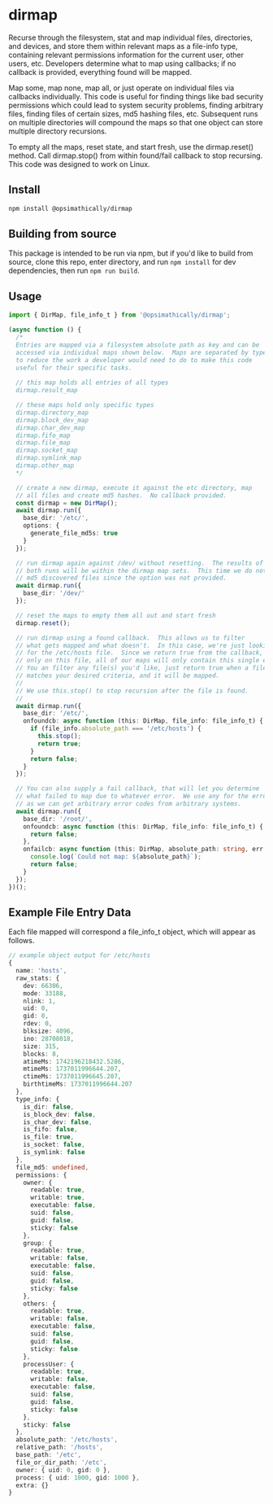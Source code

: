 # dirmap

Recurse through the filesystem, stat and map individual files, directories,
and devices, and store them within relevant maps as a file-info type, containing
relevant permissions information for the current user, other users, etc. Developers
determine what to map using callbacks; if no callback is provided, everything
found will be mapped.

Map some, map none, map all, or just operate on individual files via callbacks
individually. This code is useful for finding things like bad security permissions
which could lead to system security problems, finding arbitrary files, finding files
of certain sizes, md5 hashing files, etc. Subsequent runs on multiple directories
will compound the maps so that one object can store multiple directory recursions.

To empty all the maps, reset state, and start fresh, use the dirmap.reset() method.
Call dirmap.stop() from within found/fail callback to stop recursing.
This code was designed to work on Linux.

## Install

```bash
npm install @opsimathically/dirmap
```

## Building from source

This package is intended to be run via npm, but if you'd like to build from source,
clone this repo, enter directory, and run `npm install` for dev dependencies, then run
`npm run build`.

## Usage

```typescript
import { DirMap, file_info_t } from '@opsimathically/dirmap';

(async function () {
  /*
  Entries are mapped via a filesystem absolute path as key and can be 
  accessed via individual maps shown below.  Maps are separated by type
  to reduce the work a developer would need to do to make this code 
  useful for their specific tasks.
  
  // this map holds all entries of all types
  dirmap.result_map

  // these maps hold only specific types
  dirmap.directory_map
  dirmap.block_dev_map
  dirmap.char_dev_map
  dirmap.fifo_map
  dirmap.file_map
  dirmap.socket_map
  dirmap.symlink_map
  dirmap.other_map
  */

  // create a new dirmap, execute it against the etc directory, map
  // all files and create md5 hashes.  No callback provided.
  const dirmap = new DirMap();
  await dirmap.run({
    base_dir: '/etc/',
    options: {
      generate_file_md5s: true
    }
  });

  // run dirmap again against /dev/ without resetting.  The results of
  // both runs will be within the dirmap map sets.  This time we do not
  // md5 discovered files since the option was not provided.
  await dirmap.run({
    base_dir: '/dev/'
  });

  // reset the maps to empty them all out and start fresh
  dirmap.reset();

  // run dirmap using a found callback.  This allows us to filter
  // what gets mapped and what doesn't.  In this case, we're just looking
  // for the /etc/hosts file.  Since we return true from the callback,
  // only on this file, all of our maps will only contain this single entry.
  // You an filter any file(s) you'd like, just return true when a file
  // matches your desired criteria, and it will be mapped.
  //
  // We use this.stop() to stop recursion after the file is found.
  //
  await dirmap.run({
    base_dir: '/etc/',
    onfoundcb: async function (this: DirMap, file_info: file_info_t) {
      if (file_info.absolute_path === '/etc/hosts') {
        this.stop();
        return true;
      }
      return false;
    }
  });

  // You can also supply a fail callback, that will let you determine
  // what failed to map due to whatever error.  We use any for the error
  // as we can get arbitrary error codes from arbitrary systems.
  await dirmap.run({
    base_dir: '/root/',
    onfoundcb: async function (this: DirMap, file_info: file_info_t) {
      return false;
    },
    onfailcb: async function (this: DirMap, absolute_path: string, err: any) {
      console.log(`Could not map: ${absolute_path}`);
      return false;
    }
  });
})();
```

## Example File Entry Data

Each file mapped will correspond a file_info_t object, which will
appear as follows.

```typescript
// example object output for /etc/hosts
{
  name: 'hosts',
  raw_stats: {
    dev: 66306,
    mode: 33188,
    nlink: 1,
    uid: 0,
    gid: 0,
    rdev: 0,
    blksize: 4096,
    ino: 28708018,
    size: 315,
    blocks: 8,
    atimeMs: 1742196218432.5286,
    mtimeMs: 1737011996644.207,
    ctimeMs: 1737011996645.207,
    birthtimeMs: 1737011996644.207
  },
  type_info: {
    is_dir: false,
    is_block_dev: false,
    is_char_dev: false,
    is_fifo: false,
    is_file: true,
    is_socket: false,
    is_symlink: false
  },
  file_md5: undefined,
  permissions: {
    owner: {
      readable: true,
      writable: true,
      executable: false,
      suid: false,
      guid: false,
      sticky: false
    },
    group: {
      readable: true,
      writable: false,
      executable: false,
      suid: false,
      guid: false,
      sticky: false
    },
    others: {
      readable: true,
      writable: false,
      executable: false,
      suid: false,
      guid: false,
      sticky: false
    },
    processUser: {
      readable: true,
      writable: false,
      executable: false,
      suid: false,
      guid: false,
      sticky: false
    },
    sticky: false
  },
  absolute_path: '/etc/hosts',
  relative_path: '/hosts',
  base_path: '/etc',
  file_or_dir_path: '/etc',
  owner: { uid: 0, gid: 0 },
  process: { uid: 1000, gid: 1000 },
  extra: {}
}
```
